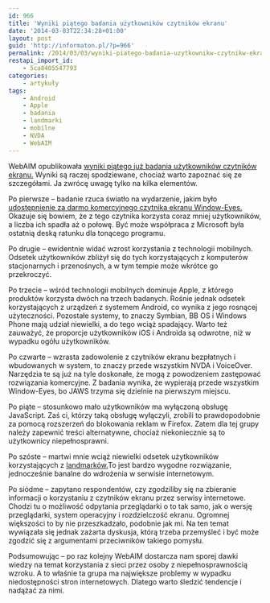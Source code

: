 ```yaml
---
id: 966
title: 'Wyniki piątego badania użytkowników czytników ekranu'
date: '2014-03-03T22:34:28+01:00'
layout: post
guid: 'http://informaton.pl/?p=966'
permalink: /2014/03/03/wyniki-piatego-badania-uzytkownikw-czytnikw-ekranu/
restapi_import_id:
    - 5ca8405547793
categories:
    - artykuły
tags:
    - Android
    - Apple
    - badania
    - landmarki
    - mobilne
    - NVDA
    - WebAIM
---
```


WebAIM opublikowała [wyniki piątego już badania użytkowników czytników ekranu.](http://webaim.org/projects/screenreadersurvey5/) Wyniki są raczej spodziewane, chociaż warto zapoznać się ze szczegółami. Ja zwrócę uwagę tylko na kilka elementów.

Po pierwsze – badanie rzuca światło na wydarzenie, jakim było [udostępnienie za darmo komercyjnego czytnika ekranu Window-Eyes.](http://informaton.pl/?p=925) Okazuje się bowiem, że z tego czytnika korzysta coraz mniej użytkowników, a liczba ich spadła aż o połowę. Być może współpraca z Microsoft była ostatnią deską ratunku dla tonącego programu.

Po drugie – ewidentnie widać wzrost korzystania z technologii mobilnych. Odsetek użytkowników zbliżył się do tych korzystających z komputerów stacjonarnych i przenośnych, a w tym tempie może wkrótce go przekroczyć.

Po trzecie – wśród technologii mobilnych dominuje Apple, z którego produktów korzysta dwóch na trzech badanych. Rośnie jednak odsetek korzystających z urządzeń z systemem Android, co wynika z jego rosnącej użyteczności. Pozostałe systemy, to znaczy Symbian, BB OS i Windows Phone mają udział niewielki, a do tego wciąż spadający. Warto też zauważyć, że proporcje użytkowników iOS i Androida są odwrotne, niż w wypadku ogółu użytkowników.

Po czwarte – wzrasta zadowolenie z czytników ekranu bezpłatnych i wbudowanych w system, to znaczy przede wszystkim NVDA i VoiceOver. Narzędzia te są już na tyle doskonałe, że mogą z powodzeniem zastępować rozwiązania komercyjne. Z badania wynika, że wypierają przede wszystkim Window-Eyes, bo JAWS trzyma się dzielnie na pierwszym miejscu.

Po piąte – stosunkowo mało użytkowników ma wyłączoną obsługę JavaScript. Zaś ci, którzy taką obsługę wyłączyli, zrobili to prawdopodobnie za pomocą rozszerzeń do blokowania reklam w Firefox. Zatem dla tej grupy należy zapewnić treści alternatywne, chociaż niekoniecznie są to użytkownicy niepełnosprawni.

Po szóste – martwi mnie wciąż niewielki odsetek użytkowników korzystających z [landmarków.](http://informaton.pl/?p=634)To jest bardzo wygodne rozwiązanie, jednocześnie banalne do wdrożenia w serwisie internetowym.

Po siódme – zapytano respondentów, czy zgodziliby się na zbieranie informacji o korzystaniu z czytników ekranu przez serwisy internetowe. Chodzi tu o możliwość odpytania przeglądarki o to tak samo, jak o wersję przeglądarki, system operacyjny i rozdzielczość ekranu. Ogromnej większości to by nie przeszkadzało, podobnie jak mi. Na ten temat wywiązała się jednak zażarta dyskusja, którą trzeba przemyśleć i być może zgodzić się z argumentami przeciwników takiego pomysłu.

Podsumowując – po raz kolejny WebAIM dostarcza nam sporej dawki wiedzy na temat korzystania z sieci przez osoby z niepełnosprawnością wzroku. A to właśnie ta grupa ma największe problemy w wypadku niedostępności stron internetowych. Dlatego warto śledzić tendencje i nadążać za nimi.